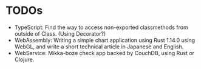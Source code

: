 # TODOs

* TypeScript: Find the way to access non-exported classmethods from outside of Class. (Using Decorator?)
* WebAssembly: Writing a simple chart application using Rust 1.14.0 using WebGL, and write a short technical article in Japanese and English.
* WebService: Mikka-boze check app backed by CouchDB, using Rust or Clojure.